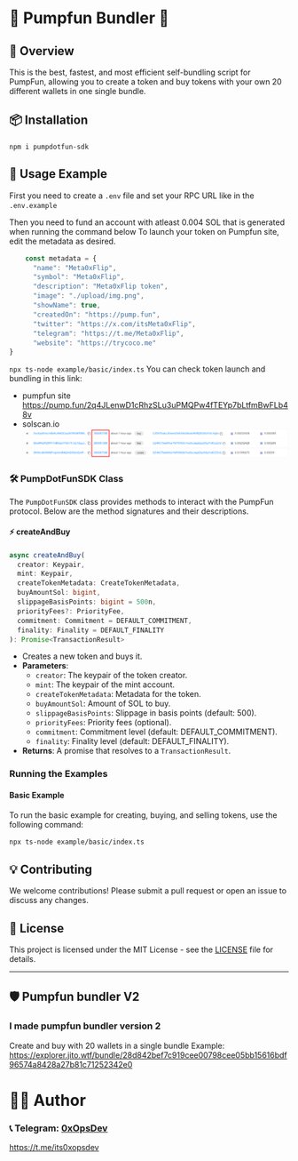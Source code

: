 # 🚀 Pumpfun Bundler 🤖

## 📖 Overview

This is the best, fastest, and most efficient self-bundling script for PumpFun, allowing you to create a token and buy tokens with your own 20 different wallets in one single bundle.

## 📦 Installation

`
npm i pumpdotfun-sdk
`

## 🚀 Usage Example

First you need to create a `.env` file and set your RPC URL like in the `.env.example`

Then you need to fund an account with atleast 0.004 SOL that is generated when running the command below
To launch your token on Pumpfun site, edit the metadata as desired.
```typescript
    const metadata = {
      "name": "Meta0xFlip",
      "symbol": "Meta0xFlip",
      "description": "Meta0xFlip token",
      "image": "./upload/img.png",
      "showName": true,
      "createdOn": "https://pump.fun",
      "twitter": "https://x.com/itsMeta0xFlip",
      "telegram": "https://t.me/Meta0xFlip",
      "website": "https://trycoco.me"
}
```
`
npx ts-node example/basic/index.ts
`
You can check token launch and bundling in this link:
  - pumpfun site
    https://pump.fun/2q4JLenwD1cRhzSLu3uPMQPw4fTEYp7bLtfmBwFLb48v
  - solscan.io
    ![alt text](image.png)

### 🛠 PumpDotFunSDK Class

The `PumpDotFunSDK` class provides methods to interact with the PumpFun protocol. Below are the method signatures and their descriptions.


#### ⚡ createAndBuy

```typescript
async createAndBuy(
  creator: Keypair,
  mint: Keypair,
  createTokenMetadata: CreateTokenMetadata,
  buyAmountSol: bigint,
  slippageBasisPoints: bigint = 500n,
  priorityFees?: PriorityFee,
  commitment: Commitment = DEFAULT_COMMITMENT,
  finality: Finality = DEFAULT_FINALITY
): Promise<TransactionResult>
```

- Creates a new token and buys it.
- **Parameters**:
  - `creator`: The keypair of the token creator.
  - `mint`: The keypair of the mint account.
  - `createTokenMetadata`: Metadata for the token.
  - `buyAmountSol`: Amount of SOL to buy.
  - `slippageBasisPoints`: Slippage in basis points (default: 500).
  - `priorityFees`: Priority fees (optional).
  - `commitment`: Commitment level (default: DEFAULT_COMMITMENT).
  - `finality`: Finality level (default: DEFAULT_FINALITY).
- **Returns**: A promise that resolves to a `TransactionResult`.

### Running the Examples

#### Basic Example

To run the basic example for creating, buying, and selling tokens, use the following command:

```bash
npx ts-node example/basic/index.ts
```

## 💡 Contributing

We welcome contributions! Please submit a pull request or open an issue to discuss any changes.

## 🌟 License

This project is licensed under the MIT License - see the [LICENSE](LICENSE) file for details.

---

## 🛡 Pumpfun bundler V2

### I made pumpfun bundler version 2 ###
Create and buy with 20 wallets in a single bundle
Example:
https://explorer.jito.wtf/bundle/28d842bef7c919cee00798cee05bb15616bdf96574a8428a27b81c71252342e0

# 👨‍💻 Author
### 📞 Telegram: [0xOpsDev](https://t.me/its0xopsdev)   
https://t.me/its0xopsdev

